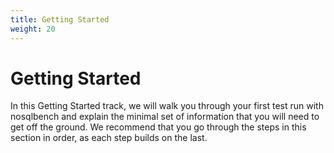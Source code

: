```yaml
---
title: Getting Started
weight: 20
---
```


# Getting Started

In this Getting Started track, we will walk you through your first test run with nosqlbench and explain the minimal set of information that you will need to get off the ground. We recommend that you go through the steps in this section in order, as each step builds on the last.

